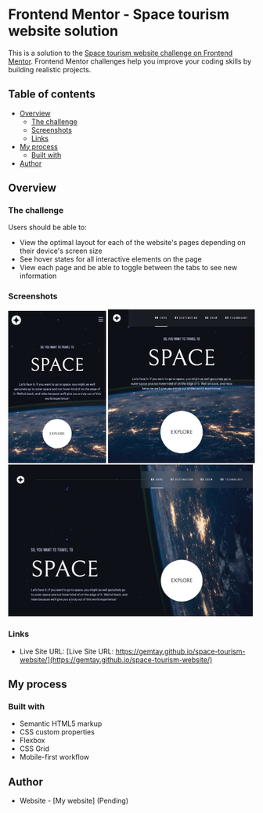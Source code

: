 # Frontend Mentor - Space tourism website solution

This is a solution to the [Space tourism website challenge on Frontend Mentor](https://www.frontendmentor.io/challenges/space-tourism-multipage-website-gRWj1URZ3). Frontend Mentor challenges help you improve your coding skills by building realistic projects. 

## Table of contents

- [Overview](#overview)
  - [The challenge](#the-challenge)
  - [Screenshots](#screenshots)
  - [Links](#links)
- [My process](#my-process)
  - [Built with](#built-with)
- [Author](#author)

## Overview

### The challenge

Users should be able to:

- View the optimal layout for each of the website's pages depending on their device's screen size
- See hover states for all interactive elements on the page
- View each page and be able to toggle between the tabs to see new information

### Screenshots

<img src="./screenshot-mobile.png" width="200" />
<img src="./screenshot-tablet.png" width="300" />
<img src="./screenshot-desktop.png" width="500" />

### Links

- Live Site URL: [Live Site URL: https://gemtay.github.io/space-tourism-website/](https://gemtay.github.io/space-tourism-website/)

## My process

### Built with

- Semantic HTML5 markup
- CSS custom properties
- Flexbox
- CSS Grid
- Mobile-first workflow

## Author

- Website - [My website] (Pending)